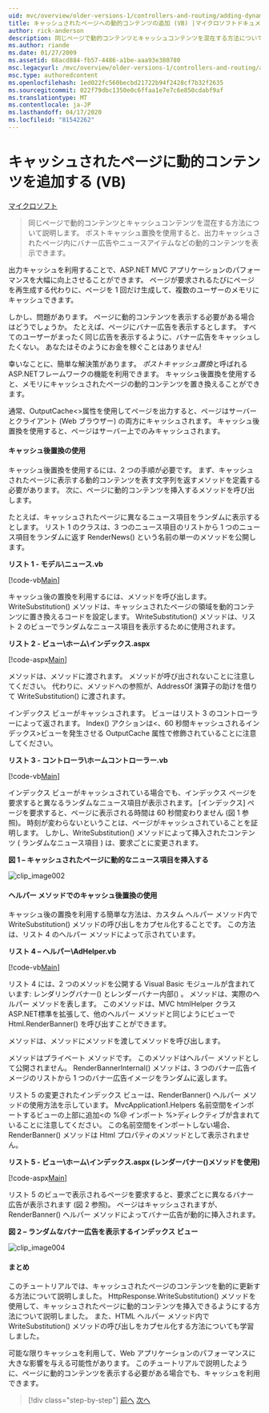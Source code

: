 ```yaml
---
uid: mvc/overview/older-versions-1/controllers-and-routing/adding-dynamic-content-to-a-cached-page-vb
title: キャッシュされたページへの動的コンテンツの追加 (VB) |マイクロソフトドキュメント
author: rick-anderson
description: 同じページで動的コンテンツとキャッシュコンテンツを混在する方法について説明します。 ポストキャッシュ置換を使用すると、バナー広告などの動的コンテンツを表示できます。
ms.author: riande
ms.date: 01/27/2009
ms.assetid: 68acd884-fb57-4486-a1be-aaa93e380780
msc.legacyurl: /mvc/overview/older-versions-1/controllers-and-routing/adding-dynamic-content-to-a-cached-page-vb
msc.type: authoredcontent
ms.openlocfilehash: 1ed022fc560becbd21722b94f2428cf7b32f2635
ms.sourcegitcommit: 022f79dbc1350e0c6ffaa1e7e7c6e850cdabf9af
ms.translationtype: MT
ms.contentlocale: ja-JP
ms.lasthandoff: 04/17/2020
ms.locfileid: "81542262"
---
```

# <a name="adding-dynamic-content-to-a-cached-page-vb"></a>キャッシュされたページに動的コンテンツを追加する (VB)

[マイクロソフト](https://github.com/microsoft)

> 同じページで動的コンテンツとキャッシュコンテンツを混在する方法について説明します。 ポストキャッシュ置換を使用すると、出力キャッシュされたページ内にバナー広告やニュースアイテムなどの動的コンテンツを表示できます。

出力キャッシュを利用することで、ASP.NET MVC アプリケーションのパフォーマンスを大幅に向上させることができます。 ページが要求されるたびにページを再生成する代わりに、ページを 1 回だけ生成して、複数のユーザーのメモリにキャッシュできます。

しかし、問題があります。 ページに動的コンテンツを表示する必要がある場合はどうでしょうか。 たとえば、ページにバナー広告を表示するとします。 すべてのユーザーがまったく同じ広告を表示するように、バナー広告をキャッシュしたくない。 あなたはそのようにお金を稼ぐことはありません!

幸いなことに、簡単な解決策があります。 *ポストキャッシュ置換*と呼ばれるASP.NETフレームワークの機能を利用できます。 キャッシュ後置換を使用すると、メモリにキャッシュされたページの動的コンテンツを置き換えることができます。

通常、OutputCache&lt;&gt;属性を使用してページを出力すると、ページはサーバーとクライアント (Web ブラウザー) の両方にキャッシュされます。 キャッシュ後置換を使用すると、ページはサーバー上でのみキャッシュされます。

#### <a name="using-post-cache-substitution"></a>キャッシュ後置換の使用

キャッシュ後置換を使用するには、2 つの手順が必要です。 まず、キャッシュされたページに表示する動的コンテンツを表す文字列を返すメソッドを定義する必要があります。 次に、ページに動的コンテンツを挿入するメソッドを呼び出します。

たとえば、キャッシュされたページに異なるニュース項目をランダムに表示するとします。 リスト 1 のクラスは、3 つのニュース項目のリストから 1 つのニュース項目をランダムに返す RenderNews() という名前の単一のメソッドを公開します。

**リスト 1 - モデル\ニュース.vb**

[!code-vb[Main](adding-dynamic-content-to-a-cached-page-vb/samples/sample1.vb)]

キャッシュ後の置換を利用するには、メソッドを呼び出します。 WriteSubstitution() メソッドは、キャッシュされたページの領域を動的コンテンツに置き換えるコードを設定します。 WriteSubstitution() メソッドは、リスト 2 のビューでランダムなニュース項目を表示するために使用されます。

**リスト 2 - ビュー\ホーム\インデックス.aspx**

[!code-aspx[Main](adding-dynamic-content-to-a-cached-page-vb/samples/sample2.aspx)]

メソッドは、メソッドに渡されます。 メソッドが呼び出されないことに注意してください。 代わりに、メソッドへの参照が、AddressOf 演算子の助けを借りて WriteSubstitution() に渡されます。

インデックス ビューがキャッシュされます。 ビューはリスト 3 のコントローラーによって返されます。 Index() アクションは&lt;、60 秒間キャッシュされるインデックス&gt;ビューを発生させる OutputCache 属性で修飾されていることに注意してください。

**リスト 3 - コントローラ\ホームコントローラー.vb**

[!code-vb[Main](adding-dynamic-content-to-a-cached-page-vb/samples/sample3.vb)]

インデックス ビューがキャッシュされている場合でも、インデックス ページを要求すると異なるランダムなニュース項目が表示されます。 [インデックス] ページを要求すると、ページに表示される時間は 60 秒間変わりません (図 1 参照)。 時刻が変わらないということは、ページがキャッシュされていることを証明します。 しかし、WriteSubstitution() メソッドによって挿入されたコンテンツ ( ランダムなニュース項目 ) は、要求ごとに変更されます。

**図 1 – キャッシュされたページに動的なニュース項目を挿入する**

![clip_image002](adding-dynamic-content-to-a-cached-page-vb/_static/image1.jpg)

#### <a name="using-post-cache-substitution-in-helper-methods"></a>ヘルパー メソッドでのキャッシュ後置換の使用

キャッシュ後の置換を利用する簡単な方法は、カスタム ヘルパー メソッド内で WriteSubstitution() メソッドの呼び出しをカプセル化することです。 この方法は、リスト 4 のヘルパー メソッドによって示されています。

**リスト 4 – ヘルパー\AdHelper.vb**

[!code-vb[Main](adding-dynamic-content-to-a-cached-page-vb/samples/sample4.vb)]

リスト 4 には、2 つのメソッドを公開する Visual Basic モジュールが含まれています: レンダリングバナー() とレンダーバナー内部() 。 メソッドは、実際のヘルパー メソッドを表します。 このメソッドは、MVC htmlHelper クラスASP.NET標準を拡張して、他のヘルパー メソッドと同じようにビューで Html.RenderBanner() を呼び出すことができます。

メソッドは、メソッドにメソッドを渡してメソッドを呼び出します。

メソッドはプライベート メソッドです。 このメソッドはヘルパー メソッドとして公開されません。 RenderBannerInternal() メソッドは、3 つのバナー広告イメージのリストから 1 つのバナー広告イメージをランダムに返します。

リスト 5 の変更されたインデックス ビューは、RenderBanner() ヘルパー メソッドの使用方法を示しています。 MvcApplication1.Helpers 名前空間をインポートするビューの上部に追加&lt;の %@ インポート %&gt;ディレクティブが含まれていることに注意してください。 この名前空間をインポートしない場合、RenderBanner() メソッドは Html プロパティのメソッドとして表示されません。

**リスト 5 - ビュー\ホーム\インデックス.aspx (レンダーバナー()メソッドを使用)**

[!code-aspx[Main](adding-dynamic-content-to-a-cached-page-vb/samples/sample5.aspx)]

リスト 5 のビューで表示されるページを要求すると、要求ごとに異なるバナー広告が表示されます (図 2 参照)。 ページはキャッシュされますが、RenderBanner() ヘルパー メソッドによってバナー広告が動的に挿入されます。

**図 2 – ランダムなバナー広告を表示するインデックス ビュー**

![clip_image004](adding-dynamic-content-to-a-cached-page-vb/_static/image2.jpg)

#### <a name="summary"></a>まとめ

このチュートリアルでは、キャッシュされたページのコンテンツを動的に更新する方法について説明しました。 HttpResponse.WriteSubstitution() メソッドを使用して、キャッシュされたページに動的コンテンツを挿入できるようにする方法について説明しました。 また、HTML ヘルパー メソッド内で WriteSubstitution() メソッドの呼び出しをカプセル化する方法についても学習しました。

可能な限りキャッシュを利用して、Web アプリケーションのパフォーマンスに大きな影響を与える可能性があります。 このチュートリアルで説明したように、ページに動的コンテンツを表示する必要がある場合でも、キャッシュを利用できます。

> [!div class="step-by-step"]
> [前へ](improving-performance-with-output-caching-vb.md)
> [次へ](creating-a-controller-vb.md)
